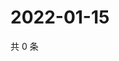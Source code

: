 # 2022-01-15

共 0 条

<!-- BEGIN WEIBO -->
<!-- 最后更新时间 Sat Jan 15 2022 21:17:52 GMT+0800 (China Standard Time) -->

<!-- END WEIBO -->
